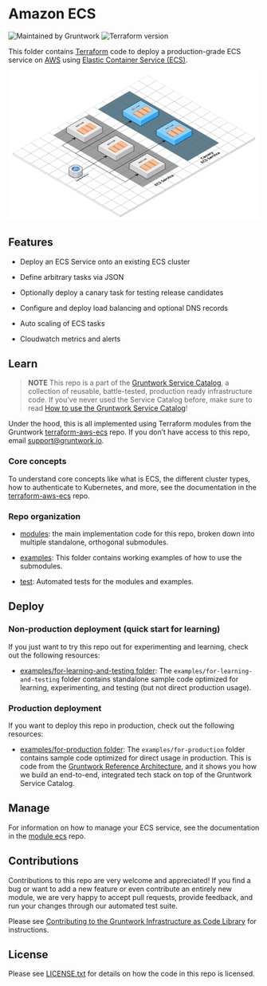# Amazon ECS

![Maintained by Gruntwork](https://img.shields.io/badge/maintained%20by-gruntwork.io-%235849a6.svg)
![Terraform version](https://img.shields.io/badge/tf-%3E%3D1.0.0-blue.svg)

This folder contains [Terraform](https://www.terraform.io) code to deploy a production-grade ECS service on [AWS](https://aws.amazon.com) using
[Elastic
Container Service (ECS)](https://docs.aws.amazon.com/AmazonECS/latest/developerguide/Welcome.html).

![ECS architecture](/_docs/ecs-architecture.png?raw=true)

## Features

- Deploy an ECS Service onto an existing ECS cluster

- Define arbitrary tasks via JSON

- Optionally deploy a canary task for testing release candidates

- Configure and deploy load balancing and optional DNS records

- Auto scaling of ECS tasks

- Cloudwatch metrics and alerts

## Learn

> **NOTE**
This repo is a part of the [Gruntwork Service Catalog](https://github.com/gruntwork-io/terraform-aws-service-catalog/), a collection of reusable, battle-tested, production ready infrastructure code. If you’ve never used the Service Catalog before, make sure to read [How to use the Gruntwork Service Catalog](https://docs.gruntwork.io/reference/services/intro/overview)!

Under the hood, this is all implemented using Terraform modules from the Gruntwork
[terraform-aws-ecs](https://github.com/gruntwork-io/terraform-aws-ecs) repo. If you don’t have access to this repo, email
<support@gruntwork.io>.

### Core concepts

To understand core concepts like what is ECS, the different cluster types, how to authenticate to Kubernetes, and
more, see the documentation in the
[terraform-aws-ecs](https://github.com/gruntwork-io/terraform-aws-ecs) repo.

### Repo organization

- [modules](/modules): the main implementation code for this repo, broken down into multiple standalone, orthogonal submodules.

- [examples](/examples): This folder contains working examples of how to use the submodules.

- [test](/test): Automated tests for the modules and examples.

## Deploy

### Non-production deployment (quick start for learning)

If you just want to try this repo out for experimenting and learning, check out the following resources:

- [examples/for-learning-and-testing folder](/examples/for-learning-and-testing): The
`examples/for-learning-and-testing` folder contains standalone sample code optimized for learning, experimenting, and testing (but not direct production usage).

### Production deployment

If you want to deploy this repo in production, check out the following resources:

- [examples/for-production folder](/examples/for-production): The `examples/for-production` folder contains sample code optimized for direct usage in production. This is code from the [Gruntwork Reference Architecture](https://gruntwork.io/reference-architecture), and it shows you how we build an end-to-end, integrated tech stack on top of the Gruntwork Service Catalog.

## Manage

For information on how to manage your ECS service, see the documentation in the
[module ecs](https://github.com/gruntwork-io/terraform-aws-ecs) repo.

## Contributions

Contributions to this repo are very welcome and appreciated! If you find a bug or want to add a new feature or even contribute an entirely new module, we are very happy to accept pull requests, provide feedback, and run your changes through our automated test suite.

Please see [Contributing to the Gruntwork Infrastructure as Code Library](https://gruntwork.io/guides/foundations/how-to-use-gruntwork-infrastructure-as-code-library/#contributing-to-the-gruntwork-infrastructure-as-code-library) for instructions.

## License

Please see [LICENSE.txt](/LICENSE.txt) for details on how the code in this repo is licensed.
